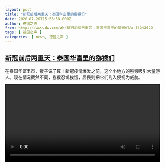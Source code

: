 ```yaml
---
layout: post
title: "新冠前后两重天：泰国华富里的猕猴们"
date: 2020-07-20T15:53:58.000Z
author: 德国之声
from: https://www.dw.com/zh/新冠前后两重天：泰国华富里的猕猴们/a-54243629
tags: [ 德国之声 ]
categories: [ news, 德国之声 ]
---
```

<!--1595260438000-->
[新冠前后两重天：泰国华富里的猕猴们](https://www.dw.com/zh/%E6%96%B0%E5%86%A0%E5%89%8D%E5%90%8E%E4%B8%A4%E9%87%8D%E5%A4%A9%EF%BC%9A%E6%B3%B0%E5%9B%BD%E5%8D%8E%E5%AF%8C%E9%87%8C%E7%9A%84%E7%8C%95%E7%8C%B4%E4%BB%AC/a-54243629)
------

<div>
<p>在泰国华富里市，猴子说了算！新冠疫情爆发之前，这个小地方的猕猴吸引大量游人。现在情况截然不同，猕猴忍饥挨饿，居民则把它们的入侵视为威胁。</small></p><video src="https://tvdownloaddw-a.akamaihd.net/dwtv_video/flv/vdt_zh/2020/bchi200720_002_thailmonkey_01g_sd_sor.mp4" controls style="width:100%"></video>
</div>
